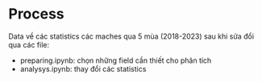 # Process

Data về các statistics các maches qua 5 mùa (2018-2023) sau khi sửa đổi qua các file:

- preparing.ipynb: chọn những field cần thiết cho phân tích
- analysys.ipynb: thay đổi các statistics
